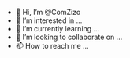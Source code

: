 - 👋 Hi, I’m @ComZizo
- 👀 I’m interested in ...
- 🌱 I’m currently learning ...
- 💞️ I’m looking to collaborate on ...
- 📫 How to reach me ...

<!---
ComZizo/ComZizo is a ✨ special ✨ repository because its `README.md` (this file) appears on your GitHub profile.
You can click the Preview link to take a look at your changes.
--->

